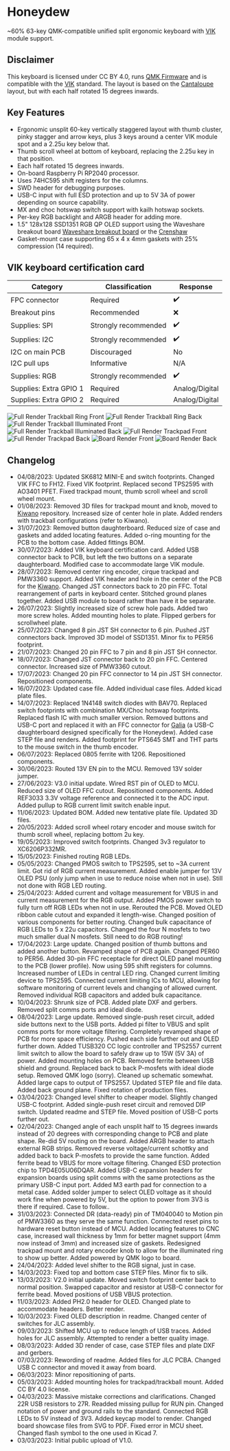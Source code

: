# Honeydew
~60% 63-key QMK-compatible unified split ergonomic keyboard with [VIK](https://github.com/sadekbaroudi/vik) module support.

## Disclaimer
This keyboard is licensed under CC BY 4.0, runs [QMK Firmware](https://qmk.fm/) and is compatible with the [VIK](https://github.com/sadekbaroudi/vik) standard. The layout is based on the [Cantaloupe](https://github.com/Ariamelon/Cantaloupe) layout, but with each half rotated 15 degrees inwards.

## Key Features
* Ergonomic unsplit 60-key vertically staggered layout with thumb cluster, pinky stagger and arrow keys, plus 3 keys around a center VIK module spot and a 2.25u key below that.
* Thumb scroll wheel at bottom of keyboard, replacing the 2.25u key in that position.
* Each half rotated 15 degrees inwards.
* On-board Raspberry Pi RP2040 processor.
* Uses 74HC595 shift registers for the columns.
* SWD header for debugging purposes.
* USB-C input with full ESD protection and up to 5V 3A of power depending on source capability.
* MX and choc hotswap switch support with kailh hotswap sockets.
* Per-key RGB backlight and ARGB header for adding more.
* 1.5" 128x128 SSD1351 RGB QP OLED support using the Waveshare breakout board [Waveshare breakout board](https://www.waveshare.com/wiki/1.5inch_RGB_OLED_Module) or the [Crenshaw](https://github.com/Ariamelon/Crenshaw)
* Gasket-mount case supporting 65 x 4 x 4mm gaskets with 25% compression (14 required).

## VIK keyboard certification card
| Category                 | Classification          | Response           |
| -----------------------  | ----------------------- | ------------------ |
| FPC connector            | Required                | :heavy_check_mark: |
| Breakout pins            | Recommended             | :x:                |
| Supplies: SPI            | Strongly recommended    | :heavy_check_mark: |
| Supplies: I2C            | Strongly recommended    | :heavy_check_mark: |
| I2C on main PCB          | Discouraged             | No                 |
| I2C pull ups             | Informative             | N/A                |
| Supplies: RGB            | Strongly recommended    | :heavy_check_mark: |
| Supplies: Extra GPIO 1   | Required                | Analog/Digital     |
| Supplies: Extra GPIO 2   | Required                | Analog/Digital     |

![Full Render Trackball Ring Front](Showcase/Full-Render-Trackball-Ring-F.png)
![Full Render Trackball Ring Back](Showcase/Full-Render-Trackball-Ring-B.png)
![Full Render Trackball Illuminated Front](Showcase/Full-Render-Trackball-Illuminated-F.png)
![Full Render Trackball Illuminated Back](Showcase/Full-Render-Trackball-Illuminated-B.png)
![Full Render Trackpad Front](Showcase/Full-Render-Trackpad-F.png)
![Full Render Trackpad Back](Showcase/Full-Render-Trackpad-B.png)
![Board Render Front](Showcase/Board-Render-F.png)
![Board Render Back](Showcase/Board-Render-B.png)

## Changelog
* 04/08/2023: Updated SK6812 MINI-E and switch footprints. Changed VIK FFC to FH12. Fixed VIK footprint. Replaced second TPS2595 with AO3401 PFET. Fixed trackpad mount, thumb scroll wheel and scroll wheel mount.
* 01/08/2023: Removed 3D files for trackpad mount and knob, moved to [Kiwano](https://github.com/Ariamelon/Kiwano) repository. Increased size of center hole in plate. Added renders with trackball configurations (refer to Kiwano).
* 31/07/2023: Removed button daughterboard. Reduced size of case and gaskets and added locating features. Added o-ring mounting for the PCB to the bottom case. Added fittings BOM.
* 30/07/2023: Added VIK keyboard certification card. Added USB connector back to PCB, but left the two buttons on a separate daughterboard. Modified case to accommodate large VIK module.
* 28/07/2023: Removed center ring encoder, cirque trackpad and PMW3360 support. Added VIK header and hole in the center of the PCB for the [Kiwano](https://github.com/Ariamelon/Kiwano). Changed JST connectors back to 20 pin FFC. Total rearrangement of parts in keyboard center. Stitched ground planes together. Added USB module to board rather than have it be separate.
* 26/07/2023: Slightly increased size of screw hole pads. Added two more screw holes. Added mounting holes to plate. Flipped gerbers for scrollwheel plate.
* 25/07/2023: Changed 8 pin JST SH connector to 6 pin. Pushed JST connectors back. Improved 3D model of SSD1351. Minor fix to PER56 footprint.
* 21/07/2023: Changed 20 pin FFC to 7 pin and 8 pin JST SH connector.
* 18/07/2023: Changed JST connector back to 20 pin FFC. Centered connector. Increased size of PMW3360 cutout.
* 17/07/2023: Changed 20 pin FFC connector to 14 pin JST SH connector. Repositioned components.
* 16/07/2023: Updated case file. Added individual case files. Added kicad plate files.
* 14/07/2023: Replaced 1N4148 switch diodes with BAV70. Replaced switch footprints with combination MX/Choc hotswap footprints. Replaced flash IC with much smaller version. Removed buttons and USB-C port and replaced it with an FFC connector for [Galia](https://github.com/Ariamelon/Galia) (a USB-C daughterboard designed specifically for the Honeydew). Added case STEP file and renders. Added footprint for PTS645 SMT and THT parts to the mouse switch in the thumb encoder.
* 06/07/2023: Replaced 0805 ferrite with 1206. Repositioned components.
* 30/06/2023: Routed 13V EN pin to the MCU. Removed 13V solder jumper.
* 27/06/2023: V3.0 initial update. Wired RST pin of OLED to MCU. Reduced size of OLED FFC cutout. Repositioned components. Added REF3033 3.3V voltage reference and connected it to the ADC input. Added pullup to RGB current limit switch enable input. 
* 11/06/2023: Updated BOM. Added new tentative plate file. Updated 3D files.
* 20/05/2023: Added scroll wheel rotary encoder and mouse switch for thumb scroll wheel, replacing bottom 2u key.
* 19/05/2023: Improved switch footprints. Changed 3v3 regulator to XC6206P332MR.
* 15/05/2023: Finished routing RGB LEDs.
* 05/05/2023: Changed PMOS switch to TPS2595, set to ~3A current limit. Got rid of RGB current measurement. Added enable jumper for 13V OLED PSU (only jump when in use to reduce noise when not in use). Still not done with RGB LED routing.
* 25/04/2023: Added current and voltage measurement for VBUS in and current measurement for the RGB output. Added PMOS power switch to fully turn off RGB LEDs when not in use. Rerouted the PCB. Moved OLED ribbon cable cutout and expanded it length-wise. Changed position of various components for better routing. Changed bulk capacitance of RGB LEDs to 5 x 22u capacitors. Changed the four N mosfets to two much smaller dual N mosfets. Still need to do RGB routing!
* 17/04/2023: Large update. Changed position of thumb buttons and added another button. Revamped shape of PCB again. Changed PER60 to PER56. Added 30-pin FFC receptacle for direct OLED panel mounting to the PCB (lower profile). Now using 595 shift registers for columns. Increased number of LEDs in central LED ring. Changed current limiting device to TPS2595. Connected current limiting ICs to MCU, allowing for software monitoring of current levels and changing of allowed current. Removed individual RGB capacitors and added bulk capacitance.
* 10/04/2023: Shrunk size of PCB. Added plate DXF and gerbers. Removed split comms ports and ideal diode.
* 08/04/2023: Large update. Removed single-push reset circuit, added side buttons next to the USB ports. Added pi filter to VBUS and split comms ports for more voltage filtering. Completely revamped shape of PCB for more space efficiency. Pushed each side further out and OLED further down. Added TUSB320 CC logic controller and TPS2557 current limit switch to allow the board to safely draw up to 15W (5V 3A) of power. Added mounting holes on PCB. Removed ferrite between USB shield and ground. Replaced back to back P-mosfets with ideal diode setup. Removed QMK logo (sorry). Cleaned up schematic somewhat. Added large caps to output of TPS2557. Updated STEP file and file data. Added back ground plane. Fixed rotation of production files.
* 03/04/2023: Changed level shifter to cheaper model. Slightly changed USB-C footprint. Added single-push reset circuit and removed DIP switch. Updated readme and STEP file. Moved position of USB-C ports further out.
* 02/04/2023: Changed angle of each unsplit half to 15 degrees inwards instead of 20 degrees with corresponding change to PCB and plate shape. Re-did 5V routing on the board. Added ARGB header to attach external RGB strips. Removed reverse voltage/current schottky and added back to back P-mosfets to provide the same function. Added ferrite bead to VBUS for more voltage filtering. Changed ESD protection chip to TPD4E05U06DQAR. Added USB-C expansion headers for expansion boards using split comms with the same protections as the primary USB-C input port. Added M3 earth pad for connection to a metal case. Added solder jumper to select OLED voltage as it should work fine when powered by 5V, but the option to power from 3V3 is there if required. Case to follow..
* 31/03/2023: Connected DR (data-ready) pin of TM040040 to Motion pin of PMW3360 as they serve the same function. Connected reset pins to hardware reset button instead of MCU. Added locating features to CNC case, increased wall thickness by 1mm for better magnet support (4mm now instead of 3mm) and increased size of gaskets. Redesigned trackpad mount and rotary encoder knob to allow for the illuminated ring to show up better. Added powered by QMK logo to board.
* 24/04/2023: Added level shifter to the RGB signal, just in case.
* 14/03/2023: Fixed top and bottom case STEP files. Minor fix to silk.
* 13/03/2023: V2.0 initial update. Moved switch footprint center back to normal position. Swapped capacitor and resistor at USB-C connector for ferrite bead. Moved positions of USB VBUS protection. 
* 11/03/2023: Added PH2.0 header for OLED. Changed plate to accommodate headers. Better render.
* 10/03/2023: Fixed OLED description in readme. Changed center of switches for JLC assembly.
* 09/03/2023: Shifted MCU up to reduce length of USB traces. Added holes for JLC assembly. Attempted to render a better quality image.
* 08/03/2023: Added 3D render of case, case STEP files and plate DXF and gerbers.
* 07/03/2023: Rewording of readme. Added files for JLC PCBA. Changed USB C connector and moved it away from board.
* 06/03/2023: Minor repositioning of parts.
* 05/03/2023: Added mounting holes for trackpad/trackball mount. Added CC BY 4.0 license.
* 04/03/2023: Massive mistake corrections and clarifications. Changed 22R USB resistors to 27R. Readded missing pullup for RUN pin. Changed notation of power and ground rails to the standard. Connected RGB LEDs to 5V instead of 3V3. Added keycap model to render. Changed board showcase files from SVG to PDF. Fixed error in MCU sheet. Changed flash symbol to the one used in Kicad 7.
* 03/03/2023: Initial public upload of V1.0.